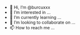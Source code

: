 - 👋 Hi, I’m @burcuxxx
- 👀 I’m interested in ...
- 🌱 I’m currently learning ...
- 💞️ I’m looking to collaborate on ...
- 📫 How to reach me ...

<!---
burcuxxx/burcuxxx is a ✨ special ✨ repository because its `README.md` (this file) appears on your GitHub profile.
You can click the Preview link to take a look at your changes.
--->

